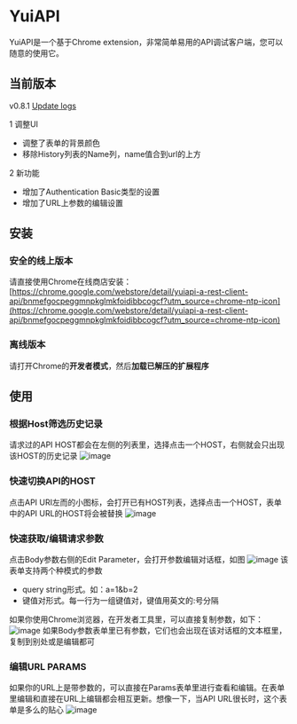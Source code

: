 # YuiAPI
YuiAPI是一个基于Chrome extension，非常简单易用的API调试客户端，您可以随意的使用它。

## 当前版本
v0.8.1 [Update logs](https://www.yuiapi.com)

1 调整UI
- 调整了表单的背景颜色
- 移除History列表的Name列，name值合到url的上方

2 新功能
- 增加了Authentication Basic类型的设置
- 增加了URL上参数的编辑设置

## 安装
### 安全的线上版本
请直接使用Chrome在线商店安装：[https://chrome.google.com/webstore/detail/yuiapi-a-rest-client-api/bnmefgocpeggmnpkglmkfoidibbcogcf?utm_source=chrome-ntp-icon](https://chrome.google.com/webstore/detail/yuiapi-a-rest-client-api/bnmefgocpeggmnpkglmkfoidibbcogcf?utm_source=chrome-ntp-icon)

### 离线版本
请打开Chrome的**开发者模式**，然后**加载已解压的扩展程序**

## 使用
### 根据Host筛选历史记录
请求过的API HOST都会在左侧的列表里，选择点击一个HOST，右侧就会只出现该HOST的历史记录
![image](http://www.colorgamer.com/usr/uploads/2018/10/1540561766.png)
### 快速切换API的HOST
点击API URI左而的小图标，会打开已有HOST列表，选择点击一个HOST，表单中的API URL的HOST将会被替换
![image](http://www.colorgamer.com/usr/uploads/2018/10/2701654315.png)
### 快速获取/编辑请求参数
点击Body参数右侧的Edit Parameter，会打开参数编辑对话框，如图
![image](http://www.colorgamer.com/usr/uploads/2018/10/1971341823.png)
该表单支持两个种模式的参数
- query string形式。如：a=1&b=2
- 键值对形式。每一行为一组键值对，键值用英文的:号分隔

如果你使用Chrome浏览器，在开发者工具里，可以直接复制参数，如下：
![image](http://www.colorgamer.com/usr/uploads/2018/10/2993757704.png)
如果Body参数表单里已有参数，它们也会出现在该对话框的文本框里，复制到别处或是编辑都可
### 编辑URL PARAMS
如果你的URL上是带参数的，可以直接在Params表单里进行查看和编辑。在表单里编辑和直接在URL上编辑都会相互更新。想像一下，当API URL很长时，这个表单是多么的贴心
![image](http://www.colorgamer.com/usr/uploads/2018/10/2385088286.png)
